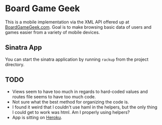 # Board Game Geek

This is a mobile implementation via the XML API offered up at [BoardGameGeek.com](http://boardgamegeek.com).  Goal is to make browsing basic data of users and games easier from a variety of mobile devices.

## Sinatra App

You can start the sinatra application by running `rackup` from the project directory.

## TODO

* Views seem to have too much in regards to hard-coded values and routes file seems to have too much code.
* Not sure what the best method for organizing the code is.
* I found it weird that I couldn't use haml in the helpers, but the only thing I could get to work was html.  Am I properly using helpers?
* App is sitting on [Heroku](http://boardgamegeek.herokuapp.com).
